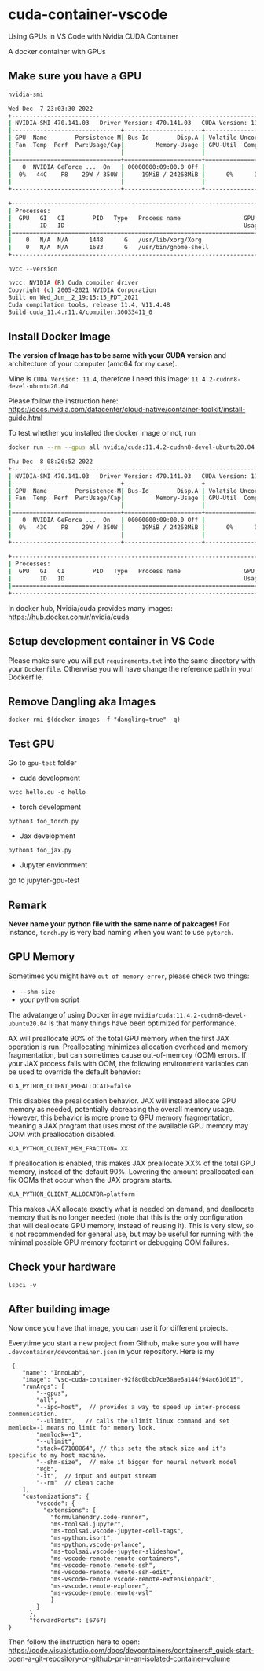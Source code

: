 # cuda-container-vscode

Using GPUs in VS Code with Nvidia CUDA Container

A docker container with GPUs 

## Make sure you have a GPU 

```bash
nvidia-smi

Wed Dec  7 23:03:30 2022    
+-----------------------------------------------------------------------------+
| NVIDIA-SMI 470.141.03   Driver Version: 470.141.03   CUDA Version: 11.4     |
|-------------------------------+----------------------+----------------------+
| GPU  Name        Persistence-M| Bus-Id        Disp.A | Volatile Uncorr. ECC |
| Fan  Temp  Perf  Pwr:Usage/Cap|         Memory-Usage | GPU-Util  Compute M. |
|                               |                      |               MIG M. |
|===============================+======================+======================|
|   0  NVIDIA GeForce ...  On   | 00000000:09:00.0 Off |                  N/A |
|  0%   44C    P8    29W / 350W |     19MiB / 24268MiB |      0%      Default |
|                               |                      |                  N/A |
+-------------------------------+----------------------+----------------------+
                                                                               
+-----------------------------------------------------------------------------+
| Processes:                                                                  |
|  GPU   GI   CI        PID   Type   Process name                  GPU Memory |
|        ID   ID                                                   Usage      |
|=============================================================================|
|    0   N/A  N/A      1448      G   /usr/lib/xorg/Xorg                  9MiB |
|    0   N/A  N/A      1683      G   /usr/bin/gnome-shell                8MiB |
+-----------------------------------------------------------------------------+
```   

`nvcc --version`

```bash
nvcc: NVIDIA (R) Cuda compiler driver
Copyright (c) 2005-2021 NVIDIA Corporation
Built on Wed_Jun__2_19:15:15_PDT_2021
Cuda compilation tools, release 11.4, V11.4.48
Build cuda_11.4.r11.4/compiler.30033411_0
```


## Install Docker Image 

__The version of Image has to be same with your CUDA version__ and architecture
of your computer (amd64 for my case). 

Mine is `CUDA Version: 11.4`, therefore I need this image: `11.4.2-cudnn8-devel-ubuntu20.04`

Please follow the instruction here: https://docs.nvidia.com/datacenter/cloud-native/container-toolkit/install-guide.html

To test whether you installed the docker image or not, run

```bash
docker run --rm --gpus all nvidia/cuda:11.4.2-cudnn8-devel-ubuntu20.04 nvidia-smi

Thu Dec  8 08:20:52 2022       
+-----------------------------------------------------------------------------+
| NVIDIA-SMI 470.141.03   Driver Version: 470.141.03   CUDA Version: 11.4     |
|-------------------------------+----------------------+----------------------+
| GPU  Name        Persistence-M| Bus-Id        Disp.A | Volatile Uncorr. ECC |
| Fan  Temp  Perf  Pwr:Usage/Cap|         Memory-Usage | GPU-Util  Compute M. |
|                               |                      |               MIG M. |
|===============================+======================+======================|
|   0  NVIDIA GeForce ...  On   | 00000000:09:00.0 Off |                  N/A |
|  0%   43C    P8    29W / 350W |     19MiB / 24268MiB |      0%      Default |
|                               |                      |                  N/A |
+-------------------------------+----------------------+----------------------+
                                                                               
+-----------------------------------------------------------------------------+
| Processes:                                                                  |
|  GPU   GI   CI        PID   Type   Process name                  GPU Memory |
|        ID   ID                                                   Usage      |
|=============================================================================|
+-----------------------------------------------------------------------------+
```

In docker hub, Nvidia/cuda provides many images: https://hub.docker.com/r/nvidia/cuda

## Setup development container in VS Code

Please make sure you will put `requirements.txt` into the same directory
with your `Dockerfile`. Otherwise you will have change the reference path 
in your Dockerfile. 

## Remove Dangling aka <none> Images

`docker rmi $(docker images -f "dangling=true" -q)`

## Test GPU

Go to `gpu-test` folder 

- cuda development

`nvcc hello.cu -o hello`

- torch development

`python3 foo_torch.py `

- Jax development

`python3 foo_jax.py`

- Jupyter envionrment

go to jupyter-gpu-test 


## Remark

__Never name your python file with the same name of pakcages!__ For instance,
`torch.py` is very bad naming when you want to use `pytorch`. 


## GPU Memory

Sometimes you might have `out of memory error`, please check two things:

- `--shm-size`
- your python script 

The advatange of using Docker image `nvidia/cuda:11.4.2-cudnn8-devel-ubuntu20.04`
is that many things have been optimized for performance. 

AX will preallocate 90% of the total GPU memory when the first JAX operation is run. Preallocating minimizes allocation overhead and memory fragmentation, but can sometimes cause out-of-memory (OOM) errors. If your JAX process fails with OOM, the following environment variables can be used to override the default behavior:

`XLA_PYTHON_CLIENT_PREALLOCATE=false`

This disables the preallocation behavior. JAX will instead allocate GPU memory as needed, potentially decreasing the overall memory usage. However, this behavior is more prone to GPU memory fragmentation, meaning a JAX program that uses most of the available GPU memory may OOM with preallocation disabled.

`XLA_PYTHON_CLIENT_MEM_FRACTION=.XX`

If preallocation is enabled, this makes JAX preallocate XX% of the total GPU memory, instead of the default 90%. Lowering the amount preallocated can fix OOMs that occur when the JAX program starts.

`XLA_PYTHON_CLIENT_ALLOCATOR=platform`

This makes JAX allocate exactly what is needed on demand, and deallocate memory that is no longer needed (note that this is the only configuration that will deallocate GPU memory, instead of reusing it). This is very slow, so is not recommended for general use, but may be useful for running with the minimal possible GPU memory footprint or debugging OOM failures.

## Check your hardware

`lspci -v` 

## After building image
  
Now once you have that image, you can use it for different projects.
  
Everytime you start a new project from Github, make sure you will have `.devcontainer/devcontainer.json` in your repository.
  Here is my
  
  
```
 {
    "name": "InnoLab",
    "image": "vsc-cuda-container-92f8d0bcb7ce38ae6a144f94ac61d015",
    "runArgs": [
        "--gpus",
        "all",
        "--ipc=host",  // provides a way to speed up inter-process communication. 
        "--ulimit",   // calls the ulimit linux command and set memlock=-1 means no limit for memory lock.
        "memlock=-1", 
        "--ulimit", 
        "stack=67108864", // this sets the stack size and it's specific to my host machine.
        "--shm-size",  // make it bigger for neural network model 
        "8gb",
        "-it",  // input and output stream 
        "--rm"  // clean cache 
    ], 
    "customizations": {
        "vscode": {
          "extensions": [
            "formulahendry.code-runner",
            "ms-toolsai.jupyter",
            "ms-toolsai.vscode-jupyter-cell-tags",
            "ms-python.isort",
            "ms-python.vscode-pylance",
            "ms-toolsai.vscode-jupyter-slideshow",
            "ms-vscode-remote.remote-containers",
            "ms-vscode-remote.remote-ssh",
            "ms-vscode-remote.remote-ssh-edit",
            "ms-vscode-remote.vscode-remote-extensionpack",
            "ms-vscode.remote-explorer",
            "ms-vscode-remote.remote-wsl"
            ]
        }
      },
      "forwardPorts": [6767]
}
```
  
Then  follow the instruction here  to open: https://code.visualstudio.com/docs/devcontainers/containers#_quick-start-open-a-git-repository-or-github-pr-in-an-isolated-container-volume
